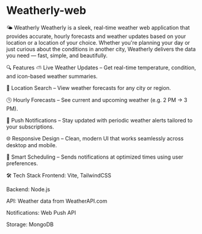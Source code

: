 ﻿# Weatherly-web

🌤 Weatherly Weatherly is a sleek, real-time weather web application that provides accurate, hourly forecasts and weather updates based on your location or a location of your choice. Whether you're planning your day or just curious about the conditions in another city, Weatherly delivers the data you need — fast, simple, and beautifully.

🔍 Features ⛅ Live Weather Updates – Get real-time temperature, condition, and icon-based weather summaries.

📍 Location Search – View weather forecasts for any city or region.

🕒 Hourly Forecasts – See current and upcoming weather (e.g. 2 PM → 3 PM).

🔔 Push Notifications – Stay updated with periodic weather alerts tailored to your subscriptions.

🌐 Responsive Design – Clean, modern UI that works seamlessly across desktop and mobile.

🧠 Smart Scheduling – Sends notifications at optimized times using user preferences.

🛠 Tech Stack Frontend: Vite, TailwindCSS

Backend: Node.js

API: Weather data from WeatherAPI.com

Notifications: Web Push API

Storage: MongoDB
